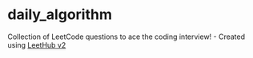 # daily_algorithm
Collection of LeetCode questions to ace the coding interview! - Created using [LeetHub v2](https://github.com/arunbhardwaj/LeetHub-2.0)
